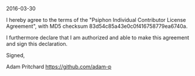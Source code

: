 2016-03-30

I hereby agree to the terms of the "Psiphon Individual Contributor License Agreement", with MD5 checksum 83d54c85a43e0c0f416758779ea6740a.

I furthermore declare that I am authorized and able to make this agreement and sign this declaration.

Signed,

Adam Pritchard https://github.com/adam-p
